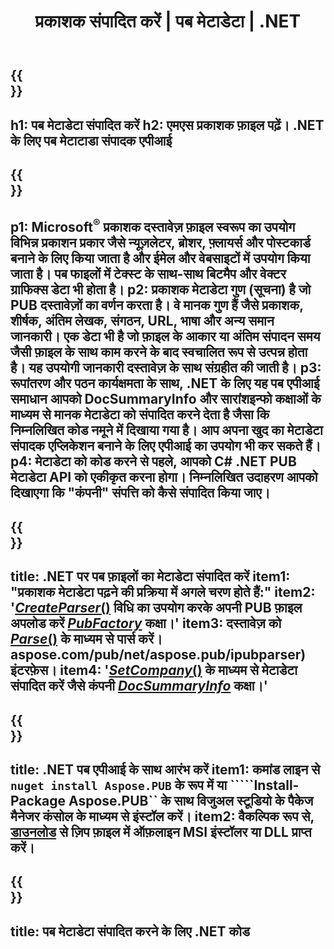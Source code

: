 ﻿---
translation: true
template: /_templates/metadata-net.md
title: प्रकाशक संपादित करें | पब मेटाडेटा | .NET
description: क्रॉस-प्लेटफ़ॉर्म PUB .NET API समाधान का उपयोग करके प्रकाशक फ़ाइलें मेटाडेटा पढ़ें। ऑन-प्रिमाइसेस .NET API आपको समरीइन्फो और DocSummaryInfo प्रॉपर्टीज़ तक पहुँच प्रदान करता है।
url: /net/metadata/pub/
metakeywords: पब मेटाडेटा नेट संपादित करें, पब फ़ाइल मेटाडेटा C#, प्रकाशक मेटाडेटा संपादक .net, पब फ़ाइल मेटाडेटा C# पढ़ें, पब मेटाडेटा .net पढ़ें
family: pub
platformtag: net
feature: metadata
aliases: /नेट/मेटाडेटा/
---

{{<section banner>}}
---
h1: पब मेटाडेटा संपादित करें
h2: एमएस प्रकाशक फ़ाइल पढ़ें। .NET के लिए पब मेटाटाडा संपादक एपीआई
---

{{<section overview>}}
---
p1: Microsoft<sup>®</sup> प्रकाशक दस्तावेज़ फ़ाइल स्वरूप का उपयोग विभिन्न प्रकाशन प्रकार जैसे न्यूज़लेटर, ब्रोशर, फ़्लायर्स और पोस्टकार्ड बनाने के लिए किया जाता है और ईमेल और वेबसाइटों में उपयोग किया जाता है। पब फाइलों में टेक्स्ट के साथ-साथ बिटमैप और वेक्टर ग्राफिक्स डेटा भी होता है।
p2: प्रकाशक मेटाडेटा गुण (सूचना) है जो PUB दस्तावेज़ों का वर्णन करता है। वे मानक गुण हैं जैसे प्रकाशक, शीर्षक, अंतिम लेखक, संगठन, URL, भाषा और अन्य समान जानकारी। एक डेटा भी है जो फ़ाइल के आकार या अंतिम संपादन समय जैसी फ़ाइल के साथ काम करने के बाद स्वचालित रूप से उत्पन्न होता है। यह उपयोगी जानकारी दस्तावेज़ के साथ संग्रहीत की जाती है।
p3: रूपांतरण और पठन कार्यक्षमता के साथ, .NET के लिए यह पब एपीआई समाधान आपको DocSummaryInfo और सारांशइन्फो कक्षाओं के माध्यम से मानक मेटाडेटा को संपादित करने देता है जैसा कि निम्नलिखित कोड नमूने में दिखाया गया है। आप अपना खुद का मेटाडेटा संपादक एप्लिकेशन बनाने के लिए एपीआई का उपयोग भी कर सकते हैं।
p4: मेटाडेटा को कोड करने से पहले, आपको C# .NET PUB मेटाडेटा API को एकीकृत करना होगा। निम्नलिखित उदाहरण आपको दिखाएगा कि "कंपनी" संपत्ति को कैसे संपादित किया जाए।
---

{{<section feature1>}}
---
title: .NET पर पब फ़ाइलों का मेटाडेटा संपादित करें
item1: "प्रकाशक मेटाडेटा पढ़ने की प्रक्रिया में अगले चरण होते हैं:"
item2: '[*CreateParser*()](https://reference.aspose.com/pub/net/aspose.pub/pubfactory/methods/createparser/index) विधि का उपयोग करके अपनी PUB फ़ाइल अपलोड करें [*PubFactory*](https://reference.aspose.com/pub/net/aspose.pub/pubfactory/) कक्षा।'
item3: दस्तावेज़ को [*Parse*()](https://reference.aspose.com/pub/net/aspose.pub/ipubparser/methods/parse) के माध्यम से पार्स करें। aspose.com/pub/net/aspose.pub/ipubparser) इंटरफ़ेस।
item4: '[*SetCompany*()](https://reference.aspose.com/pub/net/aspose.pub/docsummaryinfo/methods/setcompany) के माध्यम से मेटाडेटा संपादित करें जैसे कंपनी [*DocSummaryInfo*](https://reference.aspose.com/pub/net/aspose.pub/docsummaryinfo) कक्षा।'
---

{{<section feature2>}}
---
title: .NET पब एपीआई के साथ आरंभ करें
item1: कमांड लाइन से ```nuget install Aspose.PUB``` के रूप में या `````Install-Package Aspose.PUB`` के साथ विजुअल स्टूडियो के पैकेज मैनेजर कंसोल के माध्यम से इंस्टॉल करें।
item2: वैकल्पिक रूप से, [डाउनलोड](https://releases.aspose.com/pub/net/) से ज़िप फ़ाइल में ऑफ़लाइन MSI इंस्टॉलर या DLL प्राप्त करें।
---

{{<section codeexample>}}
---
title: पब मेटाडेटा संपादित करने के लिए .NET कोड
---